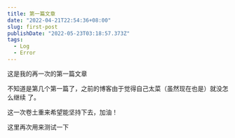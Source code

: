 ```yaml
---
title: 第一篇文章
date: "2022-04-21T22:54:36+08:00"
slug: first-post
publishDate: "2022-05-23T03:18:57.373Z"
tags:
  - Log
  - Error
---
```


这是我的再一次的第一篇文章

不知道是第几个第一篇了，之前的博客由于觉得自己太菜（虽然现在也是）就没怎么继续
了。

这一次卷土重来希望能坚持下去，加油！

这里再次用来测试一下
